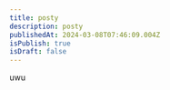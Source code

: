 ```yaml
---
title: posty
description: posty
publishedAt: 2024-03-08T07:46:09.004Z
isPublish: true
isDraft: false
---
```

u﻿wu